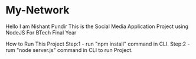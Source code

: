 # My-Network
Hello I am Nishant Pundir
This is the Social Media Application Project using NodeJS For BTech Final Year

How to Run This Project
Step:1 -  run "npm install" command in CLI.
Step:2 -  rum "node server.js" command in CLI to run Project. 
